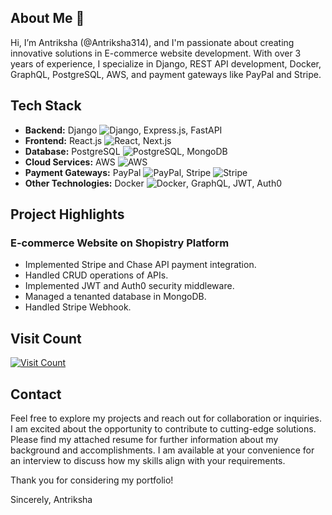 ## About Me  🧐

Hi, I’m Antriksha (@Antriksha314), and I'm passionate about creating innovative solutions in E-commerce website development. With over 3 years of experience, I specialize in Django, REST API development, Docker, GraphQL, PostgreSQL, AWS, and payment gateways like PayPal and Stripe.

## Tech Stack

- **Backend:** Django ![Django](https://img.shields.io/badge/django-%23092E20.svg?style=for-the-badge&logo=django&logoColor=white), Express.js, FastAPI
- **Frontend:** React.js ![React](https://img.shields.io/badge/react-%2320232a.svg?style=for-the-badge&logo=react&logoColor=%2361DAFB), Next.js
- **Database:** PostgreSQL ![PostgreSQL](https://img.shields.io/badge/postgres-%23316192.svg?style=for-the-badge&logo=postgresql&logoColor=white), MongoDB
- **Cloud Services:** AWS ![AWS](https://img.shields.io/badge/AWS-%23FF9900.svg?style=for-the-badge&logo=amazon-aws&logoColor=white)
- **Payment Gateways:** PayPal ![PayPal](https://img.shields.io/badge/PayPal-00457C?style=for-the-badge&logo=paypal&logoColor=white), Stripe ![Stripe](https://img.shields.io/badge/stripe-%231A1A1A.svg?style=for-the-badge&logo=stripe&logoColor=white)
- **Other Technologies:** Docker ![Docker](https://img.shields.io/badge/docker-%230db7ed.svg?style=for-the-badge&logo=docker&logoColor=white), GraphQL, JWT, Auth0

## Project Highlights

### E-commerce Website on Shopistry Platform

- Implemented Stripe and Chase API payment integration.
- Handled CRUD operations of APIs.
- Implemented JWT and Auth0 security middleware.
- Managed a tenanted database in MongoDB.
- Handled Stripe Webhook.

## Visit Count

[![Visit Count](https://visitcount.itsvg.in/api?id=Antriksha314&icon=0&color=0)](https://visitcount.itsvg.in)

## Contact

Feel free to explore my projects and reach out for collaboration or inquiries. I am excited about the opportunity to contribute to cutting-edge solutions. Please find my attached resume for further information about my background and accomplishments. I am available at your convenience for an interview to discuss how my skills align with your requirements.

Thank you for considering my portfolio!

Sincerely,
Antriksha
